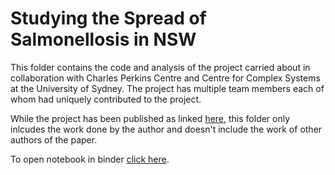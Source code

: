 # Studying the Spread of Salmonellosis in NSW
This folder contains the code and analysis of the project carried about in collaboration with Charles Perkins Centre and Centre for Complex Systems at the University of Sydney. 
The project has multiple team members each of whom had uniquely contributed to the project. 

While the project has been published as linked [here](https://www.nature.com/articles/s41598-019-42582-3), this folder only inlcudes the work done by the author and doesn't include the work of other authors of the paper.

To open notebook in binder [click here](https://mybinder.org/v2/gh/KiranmayiV/data-science-portfolio/fba4d56bdea9ae0e71353574ff81c9053d0ed711?filepath=Spread%20of%20Salmonellosis%20in%20NSW%2Fgeospatial%20data.ipynb).
